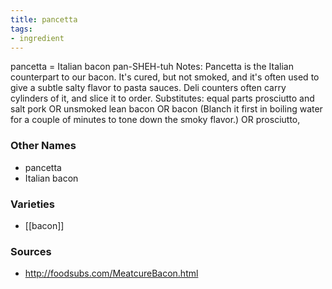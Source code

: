 ```yaml
---
title: pancetta
tags:
- ingredient
---
```

pancetta = Italian bacon pan-SHEH-tuh Notes: Pancetta is the Italian counterpart to our bacon. It's cured, but not smoked, and it's often used to give a subtle salty flavor to pasta sauces. Deli counters often carry cylinders of it, and slice it to order. Substitutes: equal parts prosciutto and salt pork OR unsmoked lean bacon OR bacon (Blanch it first in boiling water for a couple of minutes to tone down the smoky flavor.) OR prosciutto,

### Other Names

* pancetta
* Italian bacon

### Varieties

* [[bacon]]

### Sources
* http://foodsubs.com/MeatcureBacon.html
